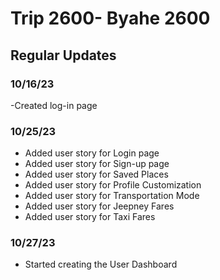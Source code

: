 # Trip 2600- Byahe 2600

## Regular Updates

### 10/16/23
-Created log-in page 

### 10/25/23
- Added user story for Login page
- Added user story for Sign-up page
- Added user story for Saved Places
- Added user story for Profile Customization
- Added user story for Transportation Mode
- Added user story for Jeepney Fares
- Added user story for Taxi Fares

### 10/27/23
- Started creating the User Dashboard
  
